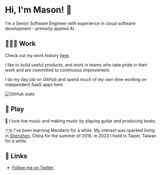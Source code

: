 # Hi, I'm Mason! 👋

I'm a Senior Software Engineer with experience in cloud software development - primarily applied AI.

## 👨🏻‍💻 Work

Check out my work history [here](https://masoncusack.github.io).

I like to build useful products, and work in teams who take pride in their work and are committed to continuous improvement.

I do my day job on GitHub and spend much of my own time working on independent SaaS apps here.

![ GitHub stats](https://github-readme-stats.vercel.app/api?username=masoncusack&show_icons=true&theme=radical)

## 🤡 Play

🎸 I love live music and making music by playing guitar and producing beats.

🇹🇼 I've been learning Mandarin for a while. My interest was sparked living in [Shenzhen](https://www.youtube.com/watch?v=SGJ5cZnoodY), China for the summer of 2016. In 2023 I lived in Taipei, Taiwan for a while.

## 🚀 Links

- [Follow me on Twitter](https://twitter.com/masoncusack)
